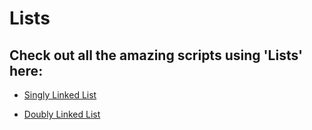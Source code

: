 # Lists

## Check out all the amazing scripts using 'Lists' here:

 - [Singly Linked List](https://github.com/prathimacode-hub/PyAlgo-Tree/tree/main/Lists/Singly%20Linked%20List)
 
 - [Doubly Linked List](https://github.com/prathimacode-hub/PyAlgo-Tree/tree/main/Lists/Doubly%20Linked%20List) 
